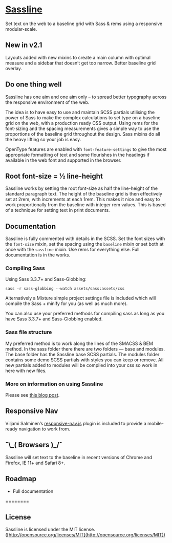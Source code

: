 # [Sassline](https://sassline.com)

Set text on the web to a baseline grid with Sass & rems using a responsive modular-scale.

## New in v2.1

Layouts added with new mixins to create a main column with optimal measure and a sidebar that doesn’t get too narrow. Better baseline grid overlay.

## Do one thing well

Sassline has one aim and one aim only – to spread better typography across the responsive environment of the web.

The idea is to have easy to use and maintain SCSS partials utilising the power of Sass to make the complex calculations to set type on a baseline grid on the web, with a production ready CSS output. Using rems for the font-sizing and the spacing measurements gives a simple way to use the proportions of the baseline grid throughout the design. Sass mixins do all the heavy lifting so your job is easy.

OpenType features are enabled with `font-feature-settings` to give the most appropriate formatting of text and some flourishes in the headings if available in the web font and supported in the browser.

## Root font-size = ½ line-height

Sassline works by setting the root font-size as half the line-height of the standard paragraph text. The height of the baseline grid is then effectively set at 2rem, with increments at each 1rem. This makes it nice and easy to work proportionally from the baseline with integer rem values. This is based of a technique for setting text in print documents.

## Documentation

Sassline is fully commented with details in the SCSS. Set the font sizes with the `font-size` mixin, set the spacing using the `baseline` mixin or set both at once with the `sassline` mixin. Use rems for everything else. Full documentation is in the works.

### Compiling Sass

Using Sass 3.3.7+ and Sass-Globbing:

`sass -r sass-globbing --watch assets/sass:assets/css`

Alternatively a Mixture simple project settings file is included which will compile the Sass + minify for you (as well as much more).

You can also use your preferred methods for compiling sass as long as you have Sass 3.3.7+ and Sass-Globbing enabled.

### Sass file structure

My preferred method is to work along the lines of the SMACSS & BEM method. In the sass folder there there are two folders — base and modules. The base folder has the Sassline base SCSS partials. The modules folder contains some demo SCSS partials with styles you can keep or remove. All new partials added to modules will be compiled into your css so work in here with new files.

### More on information on using Sassline

Please see [this blog post](https://jakegiltsoff.co.uk/posts/sassline-v2-0).

## Responsive Nav

Viljami Salminen’s [responsive-nav.js](https://github.com/viljamis/responsive-nav.js) plugin is included to provide a mobile-ready navigation to work from.


## ¯\\\_( Browsers )_/¯

Sassline will set text to the baseline in recent versions of Chrome and Firefox, IE 11+ and Safari 8+.

## Roadmap

- Full documentation

========

## License

Sassline is licensed under the MIT license. ([http://opensource.org/licenses/MIT](http://opensource.org/licenses/MIT))
